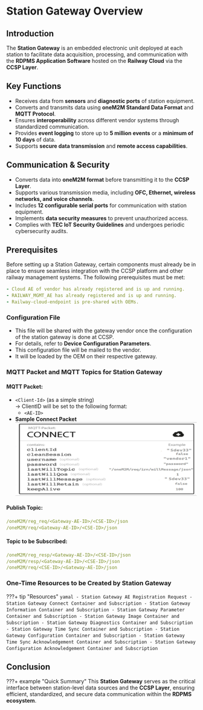 # Station Gateway Overview

## Introduction
The **Station Gateway** is an embedded electronic unit deployed at each station to facilitate data acquisition, processing, and communication with the **RDPMS Application Software** hosted on the **Railway Cloud** via the **CCSP Layer**.

## Key Functions
- Receives data from **sensors** and **diagnostic ports** of station equipment.
- Converts and transmits data using **oneM2M Standard Data Format** and **MQTT Protocol**.
- Ensures **interoperability** across different vendor systems through standardized communication.
- Provides **event logging** to store up to **5 million events** or a **minimum of 10 days** of data.
- Supports **secure data transmission** and **remote access capabilities**.

## Communication & Security
- Converts data into **oneM2M format** before transmitting it to the **CCSP Layer**.
- Supports various transmission media, including **OFC, Ethernet, wireless networks, and voice channels**.
- Includes **12 configurable serial ports** for communication with station equipment.
- Implements **data security measures** to prevent unauthorized access.
- Complies with **TEC IoT Security Guidelines** and undergoes periodic cybersecurity audits.

## Prerequisites 
Before setting up a Station Gateway, certain components must already be in place to ensure seamless integration with the CCSP platform and other railway management systems. The following prerequisites must be met:
```yaml
- Cloud AE of vendor has already registered and is up and running.
- RAILWAY_MGMT_AE has already registered and is up and running.
- Railway-cloud-endpoint is pre-shared with OEMs.
```

### Configuration File
- This file will be shared with the gateway vendor once the configuration of the station gateway is done at CCSP.
- For details, refer to **Device Configuration Parameters**.
- This configuration file will be mailed to the vendor.
- It will be loaded by the OEM on their respective gateway.

### MQTT Packet and MQTT Topics for Station Gateway

#### MQTT Packet:
- `<Client-Id>` (as a simple string)  
  → ClientID will be set to the following format:  
    - `<AE-ID>`
- **Sample Connect Packet**
![Sample Connect Packet](../../images/sample_connect_packet.png)

#### Publish Topic:
```yaml
/oneM2M/reg_req/<Gateway-AE-ID>/<CSE-ID>/json
/oneM2M/req/<Gateway-AE-ID>/<CSE-ID>/json
```
#### Topic to be Subscribed:
```yaml
/oneM2M/reg_resp/<Gateway-AE-ID>/<CSE-ID>/json
/oneM2M/resp/<Gateway-AE-ID>/<CSE-ID>/json
/oneM2M/req/<CSE-ID>/<Gateway-AE-ID>/json
```

### One-Time Resources to be Created by Station Gateway
???+ tip "Resources"
    ```yamal
    - Station Gateway AE Registration Request
    - Station Gateway Connect Container and Subscription
    - Station Gateway Information Container and Subscription
    - Station Gateway Parameter Container and Subscription
    - Station Gateway Image Container and Subscription
    - Station Gateway Diagnostics Container and Subscription
    - Station Gateway Time Sync Container and Subscription
    - Station Gateway Configuration Container and Subscription
    - Station Gateway Time Sync Acknowledgement Container and Subscription
    - Station Gateway Configuration Acknowledgement Container and Subscription
    ```

## Conclusion

???+ example "Quick Summary"
    This **Station Gateway** serves as the critical interface between station-level data sources and the **CCSP Layer**, ensuring efficient, standardized, and secure data communication within the **RDPMS ecosystem**.

